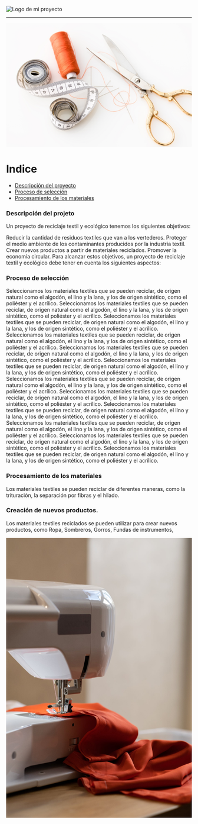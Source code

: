 ![Logo de mi proyecto]()

<hr>

<p align="center">
   <img src="https://github.com/DiegoPM90/proyecto/blob/main/img/foto%20portada%202.jpg" #vitrinedev/>
</p>

# Indice 

- [Descripción del proyecto](#descripción-del-projeto)
- [Proceso de selección](#proceso-de-selección)
- [Procesamiento de los materiales](#procesamiento-de-los-materiales)



### Descripción del projeto 

<p align="justify">
 Un proyecto de reciclaje textil y ecológico tenemos los siguientes objetivos:

Reducir la cantidad de residuos textiles que van a los vertederos.
Proteger el medio ambiente de los contaminantes producidos por la industria textil.
Crear nuevos productos a partir de materiales reciclados.
Promover la economía circular.
Para alcanzar estos objetivos, un proyecto de reciclaje textil y ecológico debe tener en cuenta los siguientes aspectos:

### Proceso de selección

Seleccionamos los materiales textiles que se pueden reciclar, de origen natural como el algodón, el lino y la lana, y los de origen sintético, como el poliéster y el acrílico. 
Seleccionamos los materiales textiles que se pueden reciclar, de origen natural como el algodón, el lino y la lana, y los de origen sintético, como el poliéster y el acrílico. 
Seleccionamos los materiales textiles que se pueden reciclar, de origen natural como el algodón, el lino y la lana, y los de origen sintético, como el poliéster y el acrílico. 
Seleccionamos los materiales textiles que se pueden reciclar, de origen natural como el algodón, el lino y la lana, y los de origen sintético, como el poliéster y el acrílico. 
Seleccionamos los materiales textiles que se pueden reciclar, de origen natural como el algodón, el lino y la lana, y los de origen sintético, como el poliéster y el acrílico. 
Seleccionamos los materiales textiles que se pueden reciclar, de origen natural como el algodón, el lino y la lana, y los de origen sintético, como el poliéster y el acrílico. 
Seleccionamos los materiales textiles que se pueden reciclar, de origen natural como el algodón, el lino y la lana, y los de origen sintético, como el poliéster y el acrílico. 
Seleccionamos los materiales textiles que se pueden reciclar, de origen natural como el algodón, el lino y la lana, y los de origen sintético, como el poliéster y el acrílico. 
Seleccionamos los materiales textiles que se pueden reciclar, de origen natural como el algodón, el lino y la lana, y los de origen sintético, como el poliéster y el acrílico. 
Seleccionamos los materiales textiles que se pueden reciclar, de origen natural como el algodón, el lino y la lana, y los de origen sintético, como el poliéster y el acrílico. 
Seleccionamos los materiales textiles que se pueden reciclar, de origen natural como el algodón, el lino y la lana, y los de origen sintético, como el poliéster y el acrílico. 
Seleccionamos los materiales textiles que se pueden reciclar, de origen natural como el algodón, el lino y la lana, y los de origen sintético, como el poliéster y el acrílico. 


### Procesamiento de los materiales
Los materiales textiles se pueden reciclar de diferentes maneras, como la trituración, la separación por fibras y el hilado.

### Creación de nuevos productos. 

Los materiales textiles reciclados se pueden utilizar para crear nuevos productos, como Ropa, Sombreros, Gorros, Fundas de instrumentos, 


<p align="center">
   <img src="https://github.com/DiegoPM90/proyecto/blob/main/img/foto%20seccion3.jpeg" #vitrinedev/>
</p>



